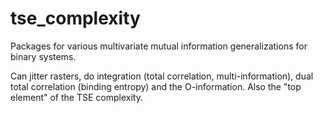 # tse_complexity
Packages for various multivariate mutual information generalizations for binary systems. 

Can jitter rasters, do integration (total correlation, multi-information), dual total correlation (binding entropy) and the O-information. Also the "top element" of the TSE complexity.
